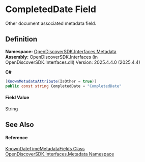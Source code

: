 # CompletedDate Field


Other document associated metadata field.



## Definition
**Namespace:** <a href="520b27cc-9ac9-4549-2981-558ed96ae428">OpenDiscoverSDK.Interfaces.Metadata</a>  
**Assembly:** OpenDiscoverSDK.Interfaces (in OpenDiscoverSDK.Interfaces.dll) Version: 2025.4.4.0 (2025.4.4)

**C#**
``` C#
[KnownMetadataAttribute(IsOther = true)]
public const string CompletedDate = "CompletedDate"
```



#### Field Value
String

## See Also


#### Reference
<a href="f03e94cc-c234-355d-3bfe-9779d14de8b4">KnownDateTimeMetadataFields Class</a>  
<a href="520b27cc-9ac9-4549-2981-558ed96ae428">OpenDiscoverSDK.Interfaces.Metadata Namespace</a>  
